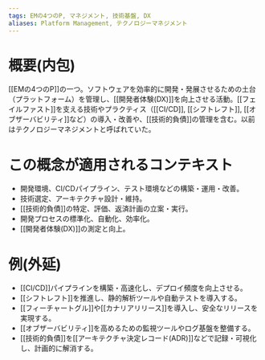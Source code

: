 ```yaml
---
tags: EMの4つのP, マネジメント, 技術基盤, DX
aliases: Platform Management, テクノロジーマネジメント
---
```


# 概要(内包)

[[EMの4つのP]]の一つ。ソフトウェアを効率的に開発・発展させるための土台（プラットフォーム）を管理し、[[開発者体験(DX)]]を向上させる活動。[[フェイルファスト]]を支える技術やプラクティス（[[CI/CD]], [[シフトレフト]], [[オブザーバビリティ]]など）の導入・改善や、[[技術的負債]]の管理を含む。以前はテクノロジーマネジメントと呼ばれていた。

# この概念が適用されるコンテキスト

- 開発環境、CI/CDパイプライン、テスト環境などの構築・運用・改善。
- 技術選定、アーキテクチャ設計・維持。
- [[技術的負債]]の特定、評価、返済計画の立案・実行。
- 開発プロセスの標準化、自動化、効率化。
- [[開発者体験(DX)]]の測定と向上。

# 例(外延)

- [[CI/CD]]パイプラインを構築・高速化し、デプロイ頻度を向上させる。
- [[シフトレフト]]を推進し、静的解析ツールや自動テストを導入する。
- [[フィーチャートグル]]や[[カナリアリリース]]を導入し、安全なリリースを実現する。
- [[オブザーバビリティ]]を高めるための監視ツールやログ基盤を整備する。
- [[技術的負債]]を[[アーキテクチャ決定レコード(ADR)]]などで記録・可視化し、計画的に解消する。
